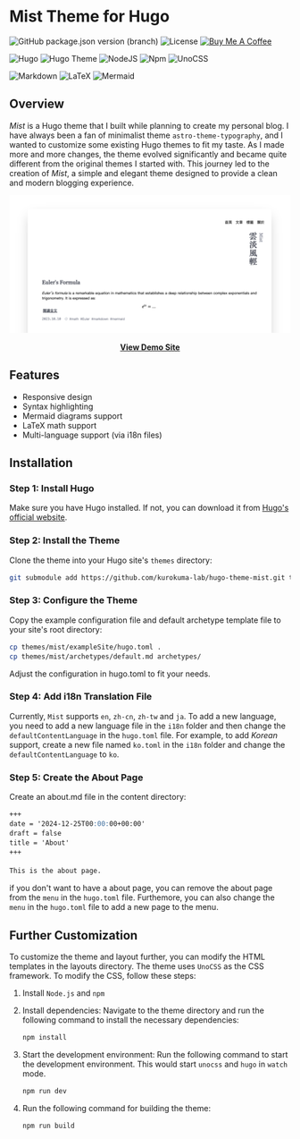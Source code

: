 # Mist Theme for Hugo

![GitHub package.json version (branch)](https://img.shields.io/github/package-json/v/kurokuma-lab/hugo-theme-mist/main)
![License](https://img.shields.io/github/license/kurokuma-lab/hugo-theme-mist)
<a href="https://www.buymeacoffee.com/kurokuma" target="_blank"><img src="https://img.shields.io/badge/-buy_me_a%C2%A0coffee-gray?logo=buy-me-a-coffee" alt="Buy Me A Coffee"></a>

![Hugo](https://img.shields.io/badge/Hugo-grey.svg?style=for-the-badge&logo=Hugo)
![Hugo Theme](https://img.shields.io/badge/Hugo%20Theme-grey?style=for-the-badge&logo=hugothemes&logoColor=white)
![NodeJS](https://img.shields.io/badge/node.js-grey?style=for-the-badge&logo=node.js&logoColor=white)
![Npm](https://img.shields.io/badge/NPM-grey?style=for-the-badge&logo=npm&logoColor=white)
![UnoCSS](https://img.shields.io/badge/UnoCSS-grey?style=for-the-badge&logo=unocss&logoColor=white)

![Markdown](https://img.shields.io/badge/Markdown-grey?style=for-the-badge&logo=markdown&logoColor=white)
![LaTeX](https://img.shields.io/badge/LaTeX-grey?style=for-the-badge&logo=latex&logoColor=white)
![Mermaid](https://img.shields.io/badge/Mermaid-grey?style=for-the-badge&logo=mermaid&logoColor=white)


## Overview

*Mist* is a Hugo theme that I built while planning to create my personal blog. I have always been a fan of minimalist theme ``astro-theme-typography``, and I wanted to customize some existing Hugo themes to fit my taste. As I made more and more changes, the theme evolved significantly and became quite different from the original themes I started with. This journey led to the creation of *Mist*, a simple and elegant theme designed to provide a clean and modern blogging experience.

![Mist Theme](assets/images/screenshot.png)

<div align="center"><a href="https://kurokuma-lab.github.io/hugo-theme-mist/" target="_blank"><strong>View Demo Site</strong></a></div>


## Features

- Responsive design
- Syntax highlighting
- Mermaid diagrams support
- LaTeX math support
- Multi-language support (via i18n files)

## Installation

### Step 1: Install Hugo

Make sure you have Hugo installed. If not, you can download it from [Hugo's official website](https://gohugo.io/getting-started/installing/).

### Step 2: Install the Theme

Clone the theme into your Hugo site's `themes` directory:

```bash
git submodule add https://github.com/kurokuma-lab/hugo-theme-mist.git themes/mist
```

### Step 3: Configure the Theme
Copy the example configuration file and default archetype template file to your site's root directory:

```bash
cp themes/mist/exampleSite/hugo.toml .
cp themes/mist/archetypes/default.md archetypes/
```

Adjust the configuration in hugo.toml to fit your needs.

### Step 4: Add i18n Translation File
Currently, ``Mist`` supports ``en``, ``zh-cn``, ``zh-tw`` and ``ja``. To add a new language, you need to add a new language file in the ``i18n`` folder and then change the ``defaultContentLanguage`` in the ``hugo.toml`` file. For example, to add *Korean* support, create a new file named ``ko.toml`` in the ``i18n`` folder and change the ``defaultContentLanguage`` to ``ko``.

### Step 5: Create the About Page
Create an about.md file in the content directory:

```md
+++
date = '2024-12-25T00:00:00+00:00'
draft = false
title = 'About'
+++

This is the about page.
```

if you don't want to have a about page, you can remove the about page from the ``menu`` in the ``hugo.toml`` file. Furthemore, you can also change the ``menu`` in the ``hugo.toml`` file to add a new page to the menu.


## Further Customization
To customize the theme and layout further, you can modify the HTML templates in the layouts directory. The theme uses ``UnoCSS`` as the CSS framework. To modify the CSS, follow these steps:

1. Install ``Node.js`` and ``npm``

2. Install dependencies: Navigate to the theme directory and run the following command to install the necessary dependencies:
   ```bash
   npm install
   ```

3. Start the development environment: Run the following command to start the development environment. This would start ``unocss`` and ``hugo`` in ``watch`` mode.

   ```bash
   npm run dev
   ```

4. Run the following command for building the theme:
   ```bash
   npm run build
   ```